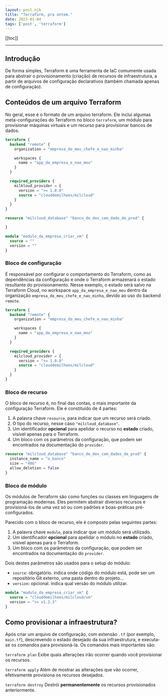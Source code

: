 ```yaml
---
layout: post.njk 
title: "Terraform, pra ontem."
date: 2023-01-04
tags: ['post', 'terraform']
---
```


[[toc]]
***

## Introdução
De forma simples, Terraform é uma ferramenta de IaC comumente usada para abstrair o provisionamento (criação) de recursos de infraestrutura, a partir de arquivos de configuração declarativos (também chamada apenas de configuração).

## Conteúdos de um arquivo Terraform
No geral, esse é o formato de um arquivo terraform. Ele inclui algumas meta-configurações do Terraform no bloco `terraform`, um módulo para provisionar máquinas virtuais e um recurso para provisionar bancos de dados.

```terraform
terraform {
  backend "remote" {
    organization = "empresa_do_meu_chefe_e_nao_minha"

    workspaces {
      name = "app_da_empresa_e_nao_meu"
    }
  }

  required_providers {
    milkloud_provider = {
      version = ">= 1.0.0"
      source = "clouddemilhoes/milcloud"
    }
  }
}

resource "milcloud_database" "banco_de_dev_com_dado_de_prod" {

}

module "modulo_da_empresa_criar_vm" {
  source = ""
  version = ""
}

```

### Bloco de configuração
É responsável por configurar o comportamento do Terraform, como as dependências da configuração e onde o Terraform armazenará o estado resultante do provisionamento. Nesse exemplo, o estado será salvo na Terraform Cloud, no workspace `app_da_empresa_e_nao_meu` dentro da organização `empresa_do_meu_chefe_e_nao_minha`, devido ao uso do backend `remote`.


```terraform
terraform {
  backend "remote" {
    organization = "empresa_do_meu_chefe_e_nao_minha"

    workspaces {
      name = "app_da_empresa_e_nao_meu"
    }
  }

  required_providers {
    milcloud_provider = {
      version = ">= 1.0.0"
      source = "clouddemilhoes/milcloud"
    }
  }
}
```

### Bloco de recurso
O bloco de recurso é, no final das contas, o mais importante da configuração Terraform. Ele é constituído de 4 partes:

1. A palavra chave `resource`, para indicar que um recurso será criado.
2. O tipo do recurso, nesse caso `"milcloud_database"`.
3. Um identificador **opcional** para apelidar o recurso no **estado** criado, visível apenas para o Terraform.
4. Um bloco com os parâmetros da configuração, que podem ser encontrados na documentação do `provider`.

```terraform
resource "milcloud_database" "banco_de_dev_com_dados_de_prod" {
  instance_name = "o_banco"
  size = "40G"
  allow_deletion = false
}
```

### Bloco de módulo
Os módulos de Terraform são como funções ou classes em linguagens de programação modernas. Eles permitem abstrair diversos recursos e provisioná-los de uma vez só ou com padrões e boas-práticas pré-configurados.

Parecido com o bloco de recurso, ele é composto pelas seguintes partes:

1. A palavra chave `module`, para indicar que um módulo será utilizado.
2. Um identificador **opcional** para apelidar o módulo no **estado** criado, visível apenas para o Terraform.
3. Um bloco com os parâmetros da configuração, que podem ser encontrados na documentação do `provider`.

Dois destes parâmetros são usados para o setup do módulo:
- `source`: obrigatório. indica onde código do módulo está, pode ser um repositório Git externo, uma pasta dentro do projeto...
- `version`: opcional. indica qual versão do módulo utilizar.

```terraform
module "modulo_da_empresa_criar_vm" {
  source = "clouddemilhoes/milcloud/vm"
  version = ">= v1.2.3"
}
```

## Como provisionar a infraestrutura?
Após criar um arquivo de configuração, com extensão `.tf` (por exemplo, `main.tf`), descrevendo o estado desejado da sua infraestrutura, e executa-se os comandos para provisioná-la. Os comandos mais importantes são:

`terraform plan`
Exibe quais alterações irão ocorrer quando você provisionar os recursos.

`terraform apply`
Além de mostrar as alterações que vão ocorrer, efetivamente provisiona os recursos desejados.

`terraform destroy`
Destrói **permanentemente** os recursos provisionados anteriormente.

